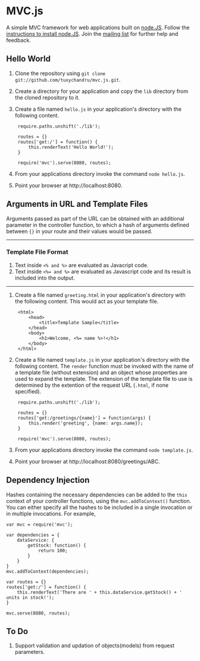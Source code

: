 MVC.js
======

A simple MVC framework for web applications built on [node.JS](http://nodejs.org/).  Follow the [instructions to install node.JS](http://nodejs.org/#download).  Join the [mailing list](http://groups.google.com/group/mvcjs) for further help and feedback.

Hello World
-----------

1. Clone the repository using `git clone git://github.com/tuxychandru/mvc.js.git`.
2. Create a directory for your application and copy the `lib` directory from the cloned repository to it.
3. Create a file named `hello.js` in your application's directory with the following content.

        require.paths.unshift('./lib');

        routes = {}
        routes['get:/'] = function() {
            this.renderText('Hello World!');
        }

        require('mvc').serve(8080, routes);

4. From your applications directory invoke the command `node hello.js`.
5. Point your browser at http://localhost:8080.

Arguments in URL and Template Files
-----------------------------------

Arguments passed as part of the URL can be obtained with an additional parameter in the controller function, to which a hash of arguments defined between `{}` in your route and their values would be passed.

**********
### Template File Format

1. Text inside `<% and %>` are evaluated as Javacript code.
2. Text inside `<%= and %>` are evaluated as Javascript code and its result is included into the output.
***********

1. Create a file named `greeting.html` in your application's directory with the following content.  This would act as your template file.

        <html>
            <head>
                <title>Template Sample</title>
            </head>
            <body>
                <h1>Welcome, <%= name %>!</h1>
            </body>
        </html>

2. Create a file named `template.js` in your application's directory with the following content.  The `render` function must be invoked with the name of a template file (without extension) and an object whose properties are used to expand the template.  The extension of the template file to use is determined by the extention of the request URL (`.html`, if none specified).

        require.paths.unshift('./lib');

        routes = {}
        routes['get:/greetings/{name}'] = function(args) {
            this.render('greeting', {name: args.name});
        }

        require('mvc').serve(8080, routes);

4. From your applications directory invoke the command `node template.js`.
5. Point your browser at http://localhost:8080/greetings/ABC.

Dependency Injection
--------------------

Hashes containing the necessary dependencies can be added to the `this` context of your controller functions, using the `mvc.addToContext()` function.  You can either specify all the hashes to be included in a single invocation or in multiple invocations.  For example,

    var mvc = require('mvc');

    var dependencies = {
        dataService: {
            getStock: function() {
                return 100;
            }
        }
    }
    mvc.addToContext(dependencies);

    var routes = {}
    routes['get:/'] = function() {
        this.renderText('There are ' + this.dataService.getStock() + ' units in stock!');
    }

    mvc.serve(8080, routes);

To Do
-----

1. Support validation and updation of objects(models) from request parameters.

